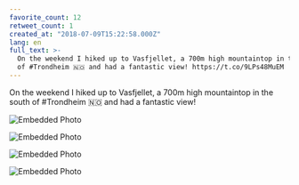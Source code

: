 ```yaml
---
favorite_count: 12
retweet_count: 1
created_at: "2018-07-09T15:22:58.000Z"
lang: en
full_text: >-
  On the weekend I hiked up to Vasfjellet, a 700m high mountaintop in the south
  of #Trondheim 🇳🇴 and had a fantastic view! https://t.co/9LPs48MuEM
---
```


On the weekend I hiked up to Vasfjellet, a 700m high mountaintop in the south of
#Trondheim 🇳🇴 and had a fantastic view!

<div class="gallery gallery-4">

![Embedded Photo](https://twitter-media-coderbyheart.s3.eu-north-1.amazonaws.com/1016341951271129089-DhrFX6TWAAAHFuP.jpg)

![Embedded Photo](https://twitter-media-coderbyheart.s3.eu-north-1.amazonaws.com/1016341951271129089-DhrFX6JWkAAYhOj.jpg)

![Embedded Photo](https://twitter-media-coderbyheart.s3.eu-north-1.amazonaws.com/1016341951271129089-DhrFX3gX0AAOiIu.jpg)

![Embedded Photo](https://twitter-media-coderbyheart.s3.eu-north-1.amazonaws.com/1016341951271129089-DhrFX6JXcAA0HPS.jpg)

</div>
